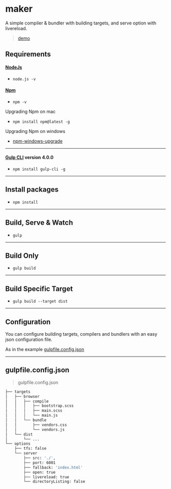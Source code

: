 # maker

A simple compiler & bundler with building targets, and serve option with livereload.  

> [demo](https://actarian.github.io/maker/)

## Requirements

#### [NodeJs](https://nodejs.org/it/)
* `node.js -v`  

#### [Npm](https://www.npmjs.com/)
* `npm -v`

Upgrading Npm on mac
* `npm install npm@latest -g`

Upgrading Npm on windows
* [npm-windows-upgrade](https://www.npmjs.com/package/npm-windows-upgrade) 

___

#### [Gulp CLI](https://github.com/angular/angular-cli) version 4.0.0
* `npm install gulp-cli -g`  

___

## Install packages

* `npm install`

___

## Build, Serve & Watch 

* `gulp`

___

## Build Only

* `gulp build`

___

## Build Specific Target

* `gulp build --target dist`

___

## Configuration

You can configure building targets, compilers and bundlers with an easy json configuration file.  

As in the example [gulpfile.config.json](https://github.com/actarian/maker/blob/master/gulpfile.config.json)

___

## gulpfile.config.json

> gulpfile.config.json

```bash
├── targets
│   ├── browser
│   │   ├── compile
│   │   │   ├── bootstrap.scss
│   │   │   ├── main.scss
│   │   │   └── main.js
│   │   └── bundle
│   │       ├── vendors.css
│   │       └── vendors.js
│   └── dist
│       └── ...
└── options
    ├── tfs: false
    └── server
        ├── src: './',
        ├── port: 6001
        ├── fallback: 'index.html'
        ├── open: true
        ├── livereload: true
        └── directoryListing: false
```
